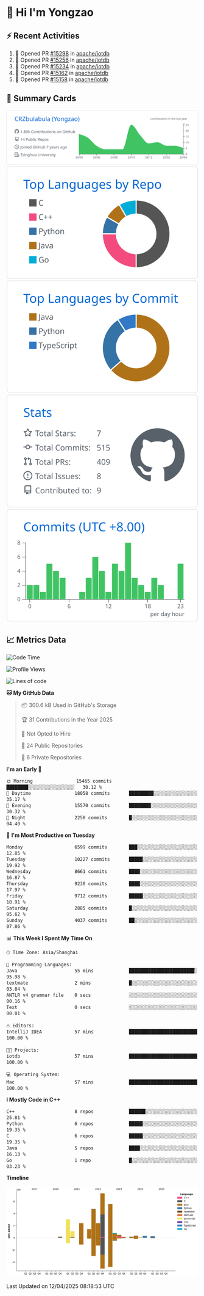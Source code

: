 # 👋 Hi I'm Yongzao

## ⚡ Recent Activities
<!--START_SECTION:activity-->
1. 💪 Opened PR [#15298](https://github.com/apache/iotdb/pull/15298) in [apache/iotdb](https://github.com/apache/iotdb)
2. 💪 Opened PR [#15256](https://github.com/apache/iotdb/pull/15256) in [apache/iotdb](https://github.com/apache/iotdb)
3. 💪 Opened PR [#15234](https://github.com/apache/iotdb/pull/15234) in [apache/iotdb](https://github.com/apache/iotdb)
4. 💪 Opened PR [#15162](https://github.com/apache/iotdb/pull/15162) in [apache/iotdb](https://github.com/apache/iotdb)
5. 💪 Opened PR [#15158](https://github.com/apache/iotdb/pull/15158) in [apache/iotdb](https://github.com/apache/iotdb)
<!--END_SECTION:activity-->

## 🎑 Summary Cards

[![](https://raw.githubusercontent.com/CRZbulabula/CRZbulabula/main/profile-summary-card-output/github/0-profile-details.svg)](https://github.com/vn7n24fzkq/github-profile-summary-cards)
[![](https://raw.githubusercontent.com/CRZbulabula/CRZbulabula/main/profile-summary-card-output/github/1-repos-per-language.svg)](https://github.com/vn7n24fzkq/github-profile-summary-cards) [![](https://raw.githubusercontent.com/CRZbulabula/CRZbulabula/main/profile-summary-card-output/github/2-most-commit-language.svg)](https://github.com/vn7n24fzkq/github-profile-summary-cards)
[![](https://raw.githubusercontent.com/CRZbulabula/CRZbulabula/main/profile-summary-card-output/github/3-stats.svg)](https://github.com/vn7n24fzkq/github-profile-summary-cards) [![](https://raw.githubusercontent.com/CRZbulabula/CRZbulabula/main/profile-summary-card-output/github/4-productive-time.svg)](https://github.com/vn7n24fzkq/github-profile-summary-cards)

## 📈 Metrics Data

<!--START_SECTION:waka-->
![Code Time](http://img.shields.io/badge/Code%20Time-848%20hrs%2031%20mins-blue)

![Profile Views](http://img.shields.io/badge/Profile%20Views-0-blue)

![Lines of code](https://img.shields.io/badge/From%20Hello%20World%20I%27ve%20Written-30.4%20million%20lines%20of%20code-blue)

**🐱 My GitHub Data** 

> 📦 300.6 kB Used in GitHub's Storage 
 > 
> 🏆 31 Contributions in the Year 2025
 > 
> 🚫 Not Opted to Hire
 > 
> 📜 24 Public Repositories 
 > 
> 🔑 6 Private Repositories 
 > 
**I'm an Early 🐤** 

```text
🌞 Morning                15465 commits       ████████░░░░░░░░░░░░░░░░░   30.12 % 
🌆 Daytime                18058 commits       █████████░░░░░░░░░░░░░░░░   35.17 % 
🌃 Evening                15570 commits       ████████░░░░░░░░░░░░░░░░░   30.32 % 
🌙 Night                  2258 commits        █░░░░░░░░░░░░░░░░░░░░░░░░   04.40 % 
```
📅 **I'm Most Productive on Tuesday** 

```text
Monday                   6599 commits        ███░░░░░░░░░░░░░░░░░░░░░░   12.85 % 
Tuesday                  10227 commits       █████░░░░░░░░░░░░░░░░░░░░   19.92 % 
Wednesday                8661 commits        ████░░░░░░░░░░░░░░░░░░░░░   16.87 % 
Thursday                 9230 commits        ████░░░░░░░░░░░░░░░░░░░░░   17.97 % 
Friday                   9712 commits        █████░░░░░░░░░░░░░░░░░░░░   18.91 % 
Saturday                 2885 commits        █░░░░░░░░░░░░░░░░░░░░░░░░   05.62 % 
Sunday                   4037 commits        ██░░░░░░░░░░░░░░░░░░░░░░░   07.86 % 
```


📊 **This Week I Spent My Time On** 

```text
🕑︎ Time Zone: Asia/Shanghai

💬 Programming Languages: 
Java                     55 mins             ████████████████████████░   95.98 % 
textmate                 2 mins              █░░░░░░░░░░░░░░░░░░░░░░░░   03.84 % 
ANTLR v4 grammar file    0 secs              ░░░░░░░░░░░░░░░░░░░░░░░░░   00.16 % 
Text                     0 secs              ░░░░░░░░░░░░░░░░░░░░░░░░░   00.01 % 

🔥 Editors: 
IntelliJ IDEA            57 mins             █████████████████████████   100.00 % 

🐱‍💻 Projects: 
iotdb                    57 mins             █████████████████████████   100.00 % 

💻 Operating System: 
Mac                      57 mins             █████████████████████████   100.00 % 
```

**I Mostly Code in C++** 

```text
C++                      8 repos             ██████░░░░░░░░░░░░░░░░░░░   25.81 % 
Python                   6 repos             █████░░░░░░░░░░░░░░░░░░░░   19.35 % 
C                        6 repos             █████░░░░░░░░░░░░░░░░░░░░   19.35 % 
Java                     5 repos             ████░░░░░░░░░░░░░░░░░░░░░   16.13 % 
Go                       1 repo              █░░░░░░░░░░░░░░░░░░░░░░░░   03.23 % 
```



**Timeline**

![Lines of Code chart](https://raw.githubusercontent.com/CRZbulabula/CRZbulabula/main/assets/bar_graph.png)


 Last Updated on 12/04/2025 08:18:53 UTC
<!--END_SECTION:waka-->


